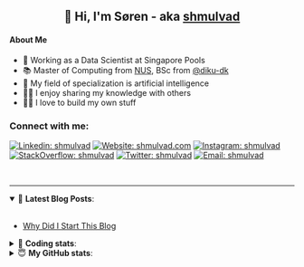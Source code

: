 <h2 align="center">
	👋 Hi, I'm Søren - aka <a href="https://shmulvad.com">shmulvad</a>
</h2>

#### About Me
- 🤖 Working as a Data Scientist at Singapore Pools
- 📚 Master of Computing from [NUS], BSc from [@diku-dk]
- 🧠 My field of specialization is artificial intelligence
- 👨‍🏫 I enjoy sharing my knowledge with others
- 👨‍💻 I love to build my own stuff

### Connect with me:

[![Linkedin: shmulvad](https://img.shields.io/badge/shmulvad-blue?style=flat&logo=Linkedin&logoColor=white)][linkedin]
[![Website: shmulvad.com](https://img.shields.io/badge/shmulvad.com-47CCCC?&style=flat&logo=Google-Chrome&logoColor=white)][website]
[![Instagram: shmulvad](https://img.shields.io/badge/-@shmulvad-purple?style=flat&logo=Instagram&logoColor=white)][instagram]
[![StackOverflow: shmulvad](https://img.shields.io/badge/shmulvad-FE7A16?style=flat&logo=stack-overflow&logoColor=white)][stackOverflow]
[![Twitter: shmulvad](https://img.shields.io/badge/@shmulvad-1ca0f1?style=flat&logo=twitter&logoColor=white)][twitter]
[![Email: shmulvad](https://img.shields.io/badge/shmulvad-D14836?style=flat&logo=gmail&logoColor=white)][mail]

<br />

---

<details open>
 <summary>📕 <b>Latest Blog Posts</b>: </summary>

<br>

<!-- BLOG-POST-LIST:START -->
- [Why Did I Start This Blog](https://shmulvad.com/blog/why-did-start-this-blog)
<!-- BLOG-POST-LIST:END -->

</details>

<!-- --- -->

<details>
 <summary>🤖 <b>Coding stats</b>: </summary>

<br>

NOTE: Doesn't track coding at work or work done in environments such as Jupyter Notebooks.

<!--START_SECTION:waka-->
![Code Time](http://img.shields.io/badge/Code%20Time-2%2C146%20hrs%2054%20mins-blue)

**I'm a Night 🦉** 

```text
🌞 Morning                440 commits         ██░░░░░░░░░░░░░░░░░░░░░░░   09.03 % 
🌆 Daytime                1258 commits        ██████░░░░░░░░░░░░░░░░░░░   25.81 % 
🌃 Evening                2016 commits        ██████████░░░░░░░░░░░░░░░   41.35 % 
🌙 Night                  1161 commits        ██████░░░░░░░░░░░░░░░░░░░   23.82 % 
```


📊 **This Week I Spent My Time On** 

```text
💬 Programming Languages: 
Python                   7 hrs 12 mins       █████████████████████░░░░   82.03 % 
HTML                     36 mins             ██░░░░░░░░░░░░░░░░░░░░░░░   06.95 % 
Other                    28 mins             █░░░░░░░░░░░░░░░░░░░░░░░░   05.33 % 
Bash                     14 mins             █░░░░░░░░░░░░░░░░░░░░░░░░   02.69 % 
JavaScript               11 mins             █░░░░░░░░░░░░░░░░░░░░░░░░   02.24 % 

🔥 Editors: 
VS Code                  8 hrs 19 mins       ████████████████████████░   94.72 % 
Zsh                      27 mins             █░░░░░░░░░░░░░░░░░░░░░░░░   05.28 % 

🐱‍💻 Projects: 
hit-locator              4 hrs 27 mins       █████████████░░░░░░░░░░░░   50.64 % 
transcriber              2 hrs 26 mins       ███████░░░░░░░░░░░░░░░░░░   27.85 % 
overvaagning-admin       1 hr 49 mins        █████░░░░░░░░░░░░░░░░░░░░   20.82 % 
audiowatch               3 mins              ░░░░░░░░░░░░░░░░░░░░░░░░░   00.69 % 
```


 Last Updated on 20/09/2023 18:40:45 UTC
<!--END_SECTION:waka-->

</details>

<!-- --- -->

<details>
 <summary>😇 <b>My GitHub stats</b>: </summary>

<br>

<img align="left" alt="shmulvad's Github Stats" src="https://github-readme-stats.vercel.app/api?username=shmulvad&show_icons=true&hide_border=true" />

</details>



[website]: https://shmulvad.com
[twitter]: https://twitter.com/shmulvad
[linkedin]: https://linkedin.com/in/shmulvad
[instagram]: https://instagram.com/shmulvad
[stackOverflow]: https://stackoverflow.com/users/9248793/shmulvad
[mail]: mailto:shmulvad@gmail.com
[@diku-dk]: https://github.com/diku-dk
[github]: https://github.com/shmulvad
[NUS]: https://www.nus.edu.sg